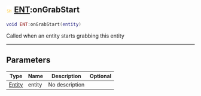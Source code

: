 ## ![shared](../../.gitbook/assets/shared.png) [ENT](ent):onGrabStart

```lua
void ENT:onGrabStart(entity)
```

Called when an entity starts grabbing this entity

------
## Parameters

| Type   | Name | Description | Optional |
| ------ | ---- | ----------- | -------: |
| [Entity](entity) | entity | No description |  |

